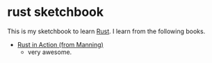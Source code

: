 # rust sketchbook

This is my sketchbook to learn [Rust](https://www.rust-lang.org/ja/). I learn from the following books.

- [Rust in Action (from Manning)](https://www.manning.com/books/rust-in-action)
  - very awesome.
